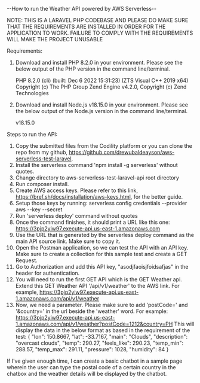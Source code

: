 --How to run the Weather API powered by AWS Serverless--

NOTE: THIS IS A LARAVEL PHP CODEBASE AND PLEASE DO MAKE SURE THAT THE REQUIREMENTS ARE INSTALLED IN ORDER FOR THE APPLICATION TO WORK. FAILURE TO COMPLY WITH THE REQUIREMENTS WILL MAKE THE PROJECT UNUSABLE

Requirements:
1. Download and install PHP 8.2.0 in your environment. Please see the below output of the PHP version in the command line/terminal.

    PHP 8.2.0 (cli) (built: Dec  6 2022 15:31:23) (ZTS Visual C++ 2019 x64)
    Copyright (c) The PHP Group
    Zend Engine v4.2.0, Copyright (c) Zend Technologies 

2. Download and install Node.js v18.15.0 in your environment. Please see the below output of the Node.js version in the command line/terminal.

    v18.15.0

Steps to run the API:
1. Copy the submitted files from the Codility platform or you can clone the repo from my github, https://github.com/drewubaldeayson/aws-serverless-test-laravel. 
2. Install the serverless command 'npm install -g serverless' without quotes.
2. Change directory to aws-serverless-test-laravel-api root directory
3. Run composer install. 
4. Create AWS access keys. Please refer to this link, https://bref.sh/docs/installation/aws-keys.html, for the better guide.
5. Setup those keys by running:
    serverless config credentials --provider aws --key <key> --secret <secret>
6. Run 'serverless deploy' command without quotes
7. Once the command finishes, it should print a URL like this one: 
https://3pjp2yiw97.execute-api.us-east-1.amazonaws.com
8. Use the URL that is generated by the serverless deploy command as the main API source link. Make sure to copy it.
9. Open the Postman application, so we can test the API with an API key. Make sure to create a collection for this sample test and create a GET Request.
10. Go to Authorization and add this API key, "asodjfaoisjfoidsafjas" in the header for authentication.
11. You will need to run the first GET API which is the GET Weather api. Extend this GET Weather API '/api/v1/weather' to the AWS link. For example, https://3pjp2yiw97.execute-api.us-east-1.amazonaws.com/api/v1/weather
12. Now, we need a parameter. Please make sure to add 'postCode=' and '&country=' in the url beside the 'weather' word. For example: https://3pjp2yiw97.execute-api.us-east-1.amazonaws.com/api/v1/weather?postCode=1212&country=PH
This will display the data in the below format as based in the requirement of the test:
    {
        "lon": 150.8667,
        "lat": -33.7167,
        "main": "Clouds",
        "description": "overcast clouds",
        "temp": 290.27,
        "feels_like": 290.23,
        "temp_min": 288.57,
        "temp_max": 291.11,
        "pressure": 1028,
        "humidity": 84
    }



If I've given enough time, I can create a basic chatbot in a sample page wherein the user can type the postal code of a certain country in the chatbox and the weather details will be displayed by the chatbot.

